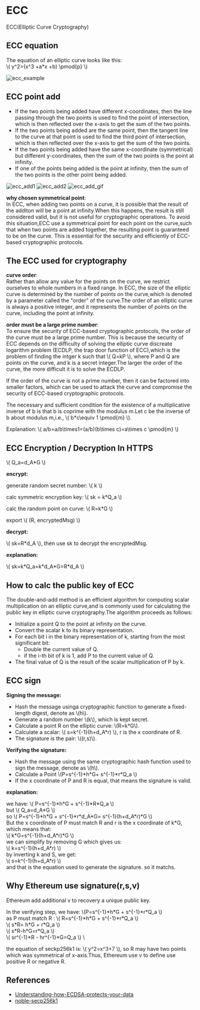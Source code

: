 # ECC

ECC(Elliptic Curve Cryptography)

## ECC equation

The equation of an elliptic curve looks like this: \
\\(
  y^2=(x^3 +a*x +b) \pmod{p}
\\)

![ecc_example](../assets//ecc_example.png)

## ECC point add

* If the two points being added have different x-coordinates, then the line passing through the two points is used to find the point of intersection, which is then reflected over the x-axis to get the sum of the two points.
* If the two points being added are the same point, then the tangent line to the curve at that point is used to find the third point of intersection, which is then reflected over the x-axis to get the sum of the two points.
* If the two points being added have the same x-coordinate (symmetrical) but different y-coordinates, then the sum of the two points is the point at infinity.
* If one of the points being added is the point at infinity, then the sum of the two points is the other point being added.

![ecc_add1](../assets/ecc_add1.png)
![ecc_add2](../assets/ecc_add2.png)
![ecc_add_gif](../assets/ecc_add.gif)

**why chosen symmetrical point**: \
In ECC, when adding two points on a curve, it is possible that the result of the additon will be a point at infinity.When this happens, the result is still considered valid, but it is not useful for cryptographic operations. To avoid this situation,ECC use a symmetrical point for each point on the curve,such that when two points are added together, the resulting point is guaranteed to be on the curve. This is essential for the security and efficiently of ECC-based cryptographic protocols.

## The ECC used for cryptography

**curve order**: \
Rather than allow any value for the points on the curve, we restrict ourselves to whole numbers in a fixed range. In ECC, the size of the elliptic curve is determined by the number of points on the curve,which is denoted by a parameter called the "order" of the curve.The order of an elliptic curve is always a positive integer, and it represents the number of points on the curve, including the point at infinity.

**order must be a large prime number**: \
To ensure the security of ECC-based cryptographic protocols, the order of the curve must be a large prime number. This is because the security of ECC depends on the difficulty of solving the elliptic curve discreate logarithm problem (ECDLP, the trap door function of ECC),which is the problem of finding the intger k such that \\( Q=kP \\), where P and Q are points on the curve, and k is a secret integer.The larger the order of the curve, the more difficult it is to solve the ECDLP.

If the order of the curve is not a prime number, then it can be factored into smaller factors, which can be used to attack the curve and compromise the security of ECC-based cryptographic protocols.

The necessary and sufficient condition for the existence of a multiplicative inverse of b is that b is coprime with the modulus m.Let c be the inverse of b about modulus m,i.e., \\( b*c\equiv 1 \pmod{m} \\).

Explanation: \\( a/b=a/b\times1=(a/b)(b\times c)=a\times c \pmod{m} \\)

## ECC Encryption / Decryption In HTTPS

\\( Q_a=d_A*G \\)

**encrypt:**

generate random secret number: \\( k \\)

calc symmetric encryption key: \\( sk = k*Q_a \\)

calc the random point on curve: \\( R=k*G \\)  

export \\( (R, encryptedMsg) \\)

**decrypt:**

\\( sk=R*d_A \\), then use sk to decrypt the encryptedMsg.

**explanation:**

\\( sk=k\*Q_a=k\*d_A\*G=R*d_A \\)

## How to calc the public key of ECC

The double-and-add method is an efficient algorithm for computing scalar multiplication on an elliptic curve,and is commonly used for calculating the public key in elliptic curve cryptography.The algorithm proceeds as follows:

* Initialize a point Q to the point at infinity on the curve.
* Convert the scalar k to its binary representation.
* For each bit i in the binary representation of k, starting from the most significant bit:
  * Double the current value of Q.
  * if the i-th bit of k is 1, add P to the current value of Q.
* The final value of Q is the result of the scalar multiplication of P by k.

## ECC sign

**Signing the message:**

* Hash the message usinga cryptographic function to generate a fixed-length digest, denote as \\(h\\).
* Generate a random number \\(k\\), which is kept secret.
* Calculate a point R on the elliptic curve: \\(R=k\*G\\).
* Calculate a scalar: \\( s=k^{-1}(h+d_A\*r) \\), r is the x coordinate of R.
* The signature is the pair: \\((r,s)\\).

**Verifying the signature:**

* Hash the message using the same cryptographic hash function used to sign the message, denote as \\(h\\).
* Calculate a Point \\(P=s^{-1}\*h\*G+ s^{-1}\*r\*Q_a \\)
* If the x coordinate of P and R is equal, that means the signature is valid.

**explanation:**

we have: \\( P=s^{-1}\*h\*G + s^{-1}\*R\*Q_a \\)    \
but \\( Q_a=d_A\*G \\)    \
so \\( P=s^{-1}\*h\*G + s^{-1}\*r\*d_A\*G= s^{-1}(h+d_A\*r)\*G \\)    \
But the x coordinate of P must match R and r is the x coordinate of k*G, which means that: \
\\( k\*G=s^{-1}(h+d_A\*r)*G \\)    \
we can simplify by removing G which gives us: \
\\( k=s^{-1}(h+d_A\*r) \\)    \
by inverting k and S, we get: \
\\( s=k^{-1}(h+d_A\*r) \\)    \
and that is the equation used to generate the signature. so it matchs.

## Why Ethereum use signature(r,s,v)

Ethereum add additional v to recovery a unique public key.

In the verifying step, we have: \\(P=s^{-1}\*h\*G + s^{-1}\*r\*Q_a \\)  \
as P must match R : \\( R=s^{-1}\*h\*G + s^{-1}\*r\*Q_a \\)  \
\\( s\*R= h\*G + r\*Q_a \\)  \
\\( s\*R-h\*G=r\*Q_a \\)    \
\\( sr^{-1}\*R - hr^{-1}\*G=Q_a \\) \

the equation of seckp256k1 is: \\( y^2=x^3+7 \\), so R may have two points which was symmetrical of x-axis.Thus, Ethereum use v to define use positive R or negative R.

## References

* [Understanding-how-ECDSA-protects-your-data](https://www.instructables.com/Understanding-how-ECDSA-protects-your-data/)
* [noble-secp256k1](https://github.com/paulmillr/noble-secp256k1)
